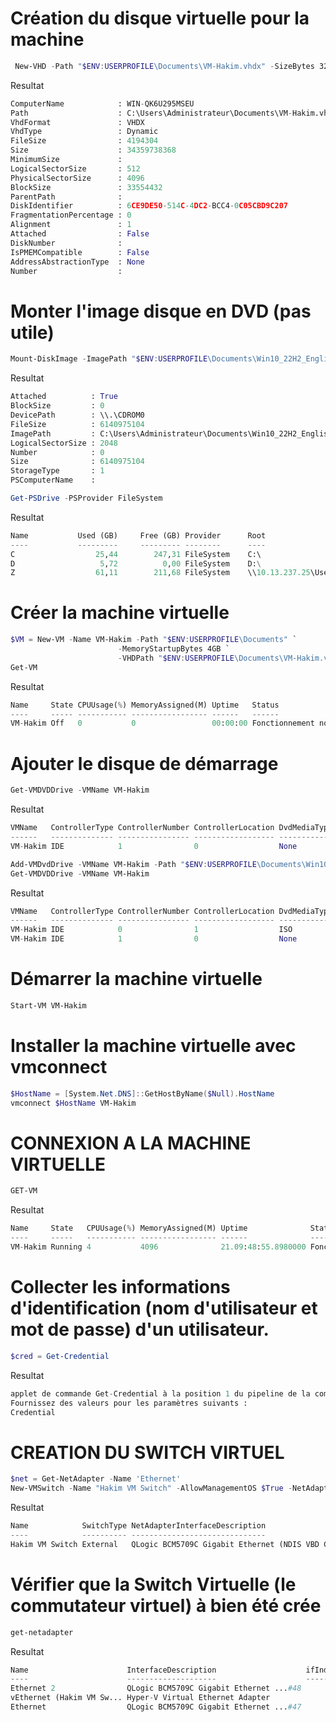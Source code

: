# Création du disque virtuelle pour la machine
```POWERSHELL
 New-VHD -Path "$ENV:USERPROFILE\Documents\VM-Hakim.vhdx" -SizeBytes 32GB -Dynamic 
```
Resultat
```Python
ComputerName            : WIN-QK6U295MSEU
Path                    : C:\Users\Administrateur\Documents\VM-Hakim.vhdx
VhdFormat               : VHDX
VhdType                 : Dynamic
FileSize                : 4194304
Size                    : 34359738368
MinimumSize             :
LogicalSectorSize       : 512
PhysicalSectorSize      : 4096
BlockSize               : 33554432
ParentPath              :
DiskIdentifier          : 6CE9DE50-514C-4DC2-BCC4-0C05CBD9C207
FragmentationPercentage : 0
Alignment               : 1
Attached                : False
DiskNumber              :
IsPMEMCompatible        : False
AddressAbstractionType  : None
Number                  :
```
# Monter l'image disque en DVD (pas utile)
```POWERSHELL
Mount-DiskImage -ImagePath "$ENV:USERPROFILE\Documents\Win10_22H2_English_x64v1.iso"
```
Resultat
```Python
Attached          : True
BlockSize         : 0
DevicePath        : \\.\CDROM0
FileSize          : 6140975104
ImagePath         : C:\Users\Administrateur\Documents\Win10_22H2_English_x64v1.iso
LogicalSectorSize : 2048
Number            : 0
Size              : 6140975104
StorageType       : 1
PSComputerName    :
```
```POWERSHELL
Get-PSDrive -PSProvider FileSystem
```
Resultat
```python
Name           Used (GB)     Free (GB) Provider      Root                                               CurrentLocation
----           ---------     --------- --------      ----                                               ---------------
C                  25,44        247,31 FileSystem    C:\                                           Users\Administrateur
D                   5,72          0,00 FileSystem    D:\
Z                  61,11        211,68 FileSystem    \\10.13.237.25\Users
```
# Créer la machine virtuelle
```POWERSHELL
$VM = New-VM -Name VM-Hakim -Path "$ENV:USERPROFILE\Documents" `
                        -MemoryStartupBytes 4GB `
                        -VHDPath "$ENV:USERPROFILE\Documents\VM-Hakim.vhdx"
Get-VM
```
Resultat
```Python
Name     State CPUUsage(%) MemoryAssigned(M) Uptime   Status                Version
----     ----- ----------- ----------------- ------   ------                -------
VM-Hakim Off   0           0                 00:00:00 Fonctionnement normal 10.0
```
# Ajouter le disque de démarrage
```POWERSHELL
Get-VMDVDDrive -VMName VM-Hakim
```
Resultat
```Python
VMName   ControllerType ControllerNumber ControllerLocation DvdMediaType Path
------   -------------- ---------------- ------------------ ------------ ----
VM-Hakim IDE            1                0                  None
```
```POWERSHELL
Add-VMDvdDrive -VMName VM-Hakim -Path "$ENV:USERPROFILE\Documents\Win10_22H2_English_x64v1.iso"
Get-VMDVDDrive -VMName VM-Hakim
```
Resultat
```Python
VMName   ControllerType ControllerNumber ControllerLocation DvdMediaType Path
------   -------------- ---------------- ------------------ ------------ ----
VM-Hakim IDE            0                1                  ISO          C:\Users\Administrateur\Documents\Win10_22H...
VM-Hakim IDE            1                0                  None
```
# Démarrer la machine virtuelle
```POWERSHELL
Start-VM VM-Hakim
```
# Installer la machine virtuelle avec vmconnect
```POWERSHELL
$HostName = [System.Net.DNS]::GetHostByName($Null).HostName
vmconnect $HostName VM-Hakim
```
# CONNEXION A LA MACHINE VIRTUELLE
```POWERSHELL
GET-VM 
```
Resultat
```Python
Name     State   CPUUsage(%) MemoryAssigned(M) Uptime              Status                Version
----     -----   ----------- ----------------- ------              ------                -------
VM-Hakim Running 4           4096              21.09:48:55.8980000 Fonctionnement normal 10.0
```
# Collecter les informations d'identification (nom d'utilisateur et mot de passe) d'un utilisateur.
```POWERSHELL
$cred = Get-Credential
```
Resultat
```Python
applet de commande Get-Credential à la position 1 du pipeline de la commande
Fournissez des valeurs pour les paramètres suivants :
Credential
```
# CREATION DU SWITCH VIRTUEL
```POWERSHELL
$net = Get-NetAdapter -Name 'Ethernet'
New-VMSwitch -Name "Hakim VM Switch" -AllowManagementOS $True -NetAdapterName $net.Name
```
Resultat
```Python
Name            SwitchType NetAdapterInterfaceDescription
----            ---------- ------------------------------
Hakim VM Switch External   QLogic BCM5709C Gigabit Ethernet (NDIS VBD Client)
```
# Vérifier que la Switch Virtuelle (le commutateur virtuel) à bien été crée
```POWERSHELL
get-netadapter
```
Resultat
```Python
Name                      InterfaceDescription                    ifIndex Status       MacAddress             LinkSpeed
----                      --------------------                    ------- ------       ----------             ---------
Ethernet 2                QLogic BCM5709C Gigabit Ethernet ...#48      15 Disconnected 18-A9-05-3B-DD-BE          0 bps
vEthernet (Hakim VM Sw... Hyper-V Virtual Ethernet Adapter             19 Up           18-A9-05-3B-DD-BC         1 Gbps
Ethernet                  QLogic BCM5709C Gigabit Ethernet ...#47       5 Up           18-A9-05-3B-DD-BC         1 Gbps










